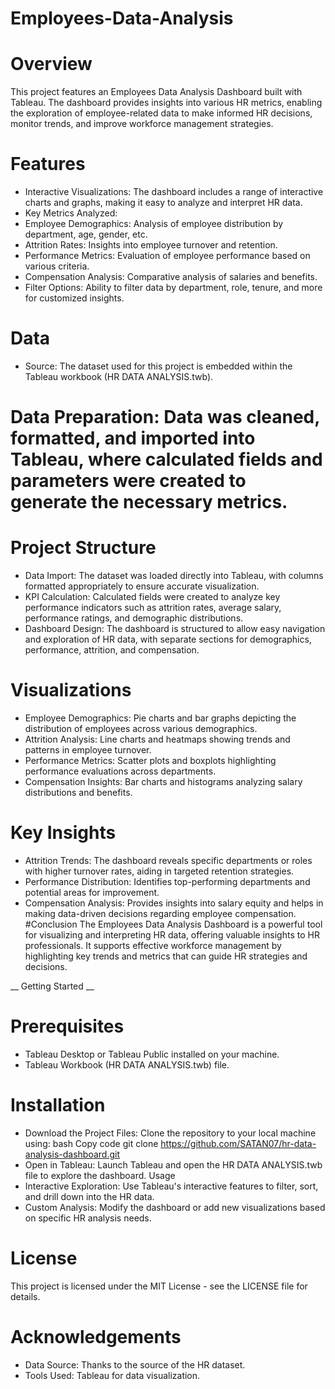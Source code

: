 # Employees-Data-Analysis
# Overview
This project features an Employees Data Analysis Dashboard built with Tableau. The dashboard provides insights into various HR metrics, enabling the exploration of employee-related data to make informed HR decisions, monitor trends, and improve workforce management strategies.

# Features
- Interactive Visualizations: The dashboard includes a range of interactive charts and graphs, making it easy to analyze and interpret HR data.
- Key Metrics Analyzed:
- Employee Demographics: Analysis of employee distribution by department, age, gender, etc.
- Attrition Rates: Insights into employee turnover and retention.
- Performance Metrics: Evaluation of employee performance based on various criteria.
- Compensation Analysis: Comparative analysis of salaries and benefits.
- Filter Options: Ability to filter data by department, role, tenure, and more for customized insights.
# Data
- Source: The dataset used for this project is embedded within the Tableau workbook (HR DATA ANALYSIS.twb).
# Data Preparation: Data was cleaned, formatted, and imported into Tableau, where calculated fields and parameters were created to generate the necessary metrics.
# Project Structure
- Data Import: The dataset was loaded directly into Tableau, with columns formatted appropriately to ensure accurate visualization.
- KPI Calculation: Calculated fields were created to analyze key performance indicators such as attrition rates, average salary, performance ratings, and demographic distributions.
- Dashboard Design: The dashboard is structured to allow easy navigation and exploration of HR data, with separate sections for demographics, performance, attrition, and compensation.
# Visualizations
- Employee Demographics: Pie charts and bar graphs depicting the distribution of employees across various demographics.
- Attrition Analysis: Line charts and heatmaps showing trends and patterns in employee turnover.
- Performance Metrics: Scatter plots and boxplots highlighting performance evaluations across departments.
- Compensation Insights: Bar charts and histograms analyzing salary distributions and benefits.
# Key Insights
- Attrition Trends: The dashboard reveals specific departments or roles with higher turnover rates, aiding in targeted retention strategies.
- Performance Distribution: Identifies top-performing departments and potential areas for improvement.
- Compensation Analysis: Provides insights into salary equity and helps in making data-driven decisions regarding employee compensation.
#Conclusion
The Employees Data Analysis Dashboard is a powerful tool for visualizing and interpreting HR data, offering valuable insights to HR professionals. It supports effective workforce management by highlighting key trends and metrics that can guide HR strategies and decisions.

__ Getting Started __ 
#  Prerequisites
- Tableau Desktop or Tableau Public installed on your machine.
- Tableau Workbook (HR DATA ANALYSIS.twb) file.
# Installation
- Download the Project Files: Clone the repository to your local machine using:
bash
Copy code
git clone https://github.com/SATAN07/hr-data-analysis-dashboard.git
- Open in Tableau: Launch Tableau and open the HR DATA ANALYSIS.twb file to explore the dashboard.
Usage
- Interactive Exploration: Use Tableau's interactive features to filter, sort, and drill down into the HR data.
- Custom Analysis: Modify the dashboard or add new visualizations based on specific HR analysis needs.
# License
This project is licensed under the MIT License - see the LICENSE file for details.

# Acknowledgements
- Data Source: Thanks to the source of the HR dataset.
- Tools Used: Tableau for data visualization.
